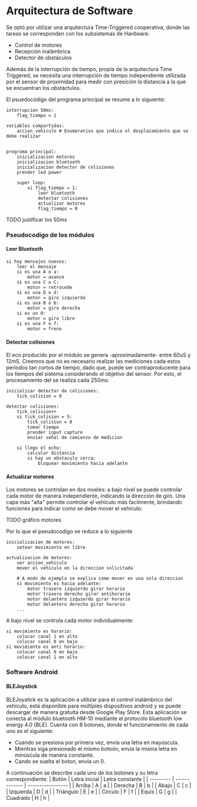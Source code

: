 # Arquitectura de Software

Se optó por utilizar una arquitectura Time-Triggered cooperativa, donde las
tareas se corresponden con los subsistemas de Hardware:

* Control de motores
* Recepción inalámbrica
* Detector de obstáculos

Además de la interrupción de tiempo, propia de la arquitectura Time Triggered,
se necesita una interrupción de tiempo independiente utilizada por el sensor de proximidad 
para medir con  presición la distancia a la que se encuentran los obstáctulos.

El psuedocódigo del programa principal se resume a lo siguiente:

```
interrupcion 50ms:
    flag_tiempo = 1

variables compartidas:
    accion_vehiculo # Enumerativo que indica el desplazamiento que se debe realizar


programa principal:
    inicializacion motores
    inicializacion bluetooth
    inicializacion detector de colisiones
    prender led power

    super loop:
        si flag_tiempo = 1:
            leer bluetooth
            detectar colisiones
            actualizar motores
            flag_tiempo = 0
```

TODO justificar los 50ms

### Pseudocodigo de los módulos

#### Leer Bluetooth

```
si hay mensajes nuevos:
    leer el mensaje
    si es una A o a:
        motor = avance
    si es una C o C:
        motor = retrocede
    si es una D o d:
        motor = giro izquierda
    si es una B o b:
        motor = giro derecha
    si es un 0:
        motor = giro libre
    si es una F o f:
        motor = freno
```

#### Detectar colisiones

El eco producido por el módulo se genera -aproximadamente- entre 60uS y 12mS. 
Creemos que no es necesario realizar las mediciones cada estos periodos tan cortos de tiempo,
dado que, puede ser contraproducente para los tiempos del sistema considerando 
el objetivo del sensor. Por esto, el procesamiento del  se realiza cada 250ms:

```
inicializar detector de colisiones:
    tick_colision = 0

detectar colisiones:
    tick_colision++
    si tick_colision = 5:
        tick_colision = 0
        tomar tiempo
        prender input capture
        enviar señal de comienzo de medicion

    si llego el echo:
        calcular distancia
        si hay un obstaculo cerca:
            bloquear movimiento hacia adelante
```

#### Actualizar motores

Los motores se controlan en dos niveles: a bajo nivel se puede controlar cada
motor de manera independiente, indicando la dirección de giro. Una capa más "alta"
permite controlar el vehículo más facilmente, brindando funciones para indicar
como se debe mover el vehículo.

TODO gráfico motores


Por lo que el pseudocodigo se reduce a lo siguiente

```
inicializacion de motores:
    setear movimiento en libre

actualizacion de motores:
    ver accion_vehiculo
    mover el vehiculo en la direccion solicitada

    # A modo de ejemplo se explica como mover en una sola direccion
    si movimiento es hacia adelante:
        motor trasero izquierdo girar horario
        motor trasero derecho girar antihorario
        motor delantero izquierdo girar horario
        motor delantero derecho girar horario
    ...
```

A bajo nivel se controla cada motor individualmente:

```
si movimiento es horario:
    colocar canal 1 en alto
    colocar canal 0 en bajo
si movimiento es anti horario:
    colocar canal 0 en bajo
    colocar canal 1 en alto
```

### Software Android

#### BLEJoystick
BLEJoystick es la aplicación a utilizar para el control inalámbrico del vehículo, 
está disponible para múltiples dispositivos android y se puede descargar de manera 
gratuita desde Google Play Store. Esta aplicación se conecta al módulo bluetooth HM-10 
mediante el protocolo bluetooth low energy 4.0 (BLE).
Cuenta con 8 botones, donde el funcionamiento de cada uno es el siguiente:
* Cuando se presiona por primera vez, envía una letra en mayúscula.
* Mientras siga presionado el mismo botoón, envía la misma letra en minúscula de manera constante. 
* Cando se suelta el boton, envía un 0.

A continuación se describe cada uno de los botones y su letra correspondiente:
| Botón     | Letra inicial | Letra constante   |
| --------- | ------------- | ----------------- |
| Arriba    |   A           |   a               |
| Derecha   |   B           |   b               |
| Abajo     |   C           |   c               |
| Izquierda |   D           |   d               |
| Triángulo |   E           |   e               |
| Círculo   |   F           |   f               |
| Equis     |   G           |   g               |
| Cuadrado  |   H           |   h               |

